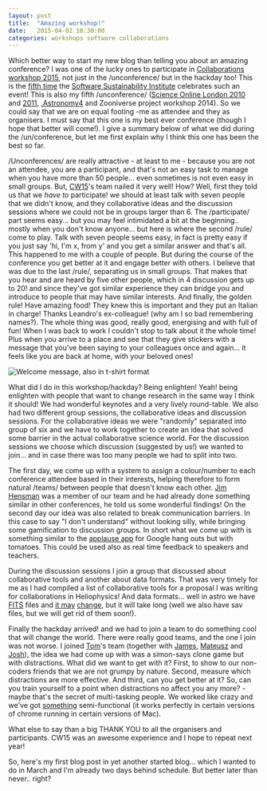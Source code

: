 ```yaml
---
layout: post
title:  "Amazing workshop!"
date:   2015-04-02 10:30:00
categories: workshops software collaborations
---
```


Which better way to start my new blog than telling you about an amazing conference?
I was one of the lucky ones to participate in [Collaborations workshop 2015][CW15], not just in the /unconference/ but in the hackday too!
This is the [fifth time][SSIws] the [Software Sustainability Institute][SSI] celebrates such an event! This is also my fifth /unconference/
([Science Online London 2010][SOLO10] and [2011][SOLO11],
[.Astronomy4][dotAstro4]
and Zooniverse project workshop 2014).
So we could say that we are on equal footing -me as attendee and they as organisers.
I must say that this one is my best ever conference (though I hope that better will come!).
I give a summary below of what we did during the /un/conference, but let me first explain why I think this one has been the best so far.

/Unconferences/ are really attractive - at least to me - because you are not an attendee, you are a participant, and that's not an easy task to manage when you  have more than 50 people... even sometimes is not even easy in small groups.
But, [CW15][CW15]'s team nailed it very well! How?
Well, first they told us that we *have to* participate! we should at least talk with seven people that we didn't know, and they collaborative ideas and the discussion sessions where we could not be in groups larger than 6.
The /participate/ part seems easy... but you may feel intimidated a bit at the beginning.. mostly when you don't know anyone... but here is where the second /rule/ come to play.
Talk with seven people seems easy, in fact is pretty easy if you just say 'hi, I'm x, from y' and you get a similar answer and that's all. This happened to me with a couple of people. But during the course of the conference you get better at it and engage better with others.
I believe that was due to the last /rule/, separating us in small groups.
That makes that you hear and are heard by five other people, which in 4 discussion gets up to 20! and since they've got similar experience they can bridge you and introduce to people that may have similar interests.
And finally, the golden rule! Have amazing food! They knew this is important and they put an Italian in charge! Thanks Leandro's ex-colleague! (why am I so bad remembering names?).
The whole thing was good, really good, energising and with full of fun! When I was back to work I couldn't stop to talk about it the whole time! Plus when you arrive to a place and see that they give stickers with a message that you've been saying to your colleagues once and again... it feels like you are back at home, with your beloved ones!

![Welcome message, also in t-shirt format](http://www.software.ac.uk/sites/default/files/images/content/NeilAndSimonDenver.jpg)

What did I do in this workshop/hackday? Being enlighten! Yeah! being enlighten with people that want to change research in the same way I think it should!
We had wonderful keynotes and a very lively round-table.
We also had two different group sessions, the collaborative ideas and discussion sessions.
For the collaborative ideas we were "randomly" separated into group of six and we have to work together to create an idea that solved some barrier in the actual collaborative science world.
For the discussion sessions we choose which discussion (suggested by us!) we wanted to join... and in case there was too many people we had to split into two.

The first day, we come up with a system to assign a colour/number to each conference attendee based in their interests, helping therefore to form natural /teams/ between people that doesn't know each other. [Jim Hensman][JimH] was a member of our team and he had already done something similar in other conferences, he told us some wonderful findings!
On the second day our idea was also related to break communication barriers. In this case to say "I don't understand" without looking silly, while bringing some gamification to discussion groups. In short what we come up with is something similar to the [applause app][applause] for Google hang outs but with tomatoes.
This could be used also as real time feedback to speakers and teachers.

During the discussion sessions I join a group that discussed about collaborative tools and another about data formats. That was very timely for me as I had compiled a list of collaborative tools for a proposal I was writing for collaborations in Heliophysics! And data formats... well in astro we have [FITS][fits] files and [it may][stsci] [change][giveupfits], but it will take long (well we also have sav files, but we will get rid of them soon!).

Finally the hackday arrived! and we had to join a team to do something cool that will change the world. There were really good teams, and the one I join was not worse.
I joined [Tom][tom]'s team (together with [James][james], [Mateusz][mat] and [Josh][josh]), the idea we had come up with was a simon-says clone game but with distractions.  What did we want to get with it?
First, to show to our non-coders friends that we are not grumpy by nature.
Second, measure which distractions are more effective.
And third, can you get better at it? So, can you train yourself to a point when distractions no affect you any more? - maybe that's the secret of multi-tasking people.
We worked like crazy and we've got [something][simoncodes] semi-functional (it works perfectly in certain versions of chrome running in certain versions of Mac).

What else to say than a big THANK YOU to all the organisers and participants. CW15 was an awesome experience and I hope to repeat next year!

So, here's my first blog post in yet another started blog... which I wanted to do in March and I'm already two days behind schedule. But better later than never.. right?

[CW15]: http://www.software.ac.uk/cw15/
[SSI]:  http://www.software.ac.uk
[SSIws]: http://www.software.ac.uk/community/workshops
[SOLO10]: http://www.nature.com/spoton/2010/09/science-online-london-2010-index-of-blog-posts-videos-photos-and-stuff/
[SOLO11]: http://www.nature.com/spoton/2011/10/online-coverage-of-science-online-london-2011-blog-posts/
[dotAstro4]: http://dotastronomy.com/events/four/
[JimH]: http://www.seriousgamesinstitute.co.uk/community/view.aspx?i=2FDCCD73-9F8A-4987-A8DD-81FC051B2029
[applause]: http://thenextweb.com/google/2014/09/09/google-unveils-applause-hangouts-air-tool-lets-viewers-cheer-jeer-real-time
[fits]: http://en.wikipedia.org/wiki/FITS
[stsci]: https://asdf-standard.readthedocs.org/en/latest/intro.html
[giveupfits]: https://groups.google.com/forum/#!searchin/astropy-dev/fits/astropy-dev/aXV1-xsvTyI/0lkibA5VbrkJ
[tom]: https://github.com/tompollard
[james]: https://github.com/drjwbaker
[mat]: https://github.com/mkuzak
[josh]: https://github.com/jhtpotter
[simoncodes]: https://github.com/simoncodes/simoncodes